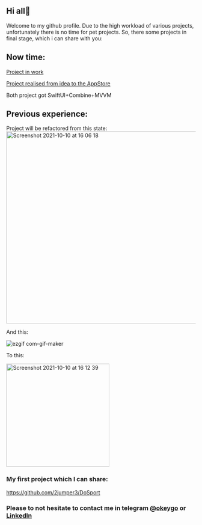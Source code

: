 ## Hi all👋
Welcome to my github profile. Due to the high workload of various projects, unfortunately there is no time for pet projects. So, there some projects in final stage, which i can share with you:
## Now time:

[Project in work](https://testflight.apple.com/join/TEyHDONC)

[Project realised from idea to the AppStore](https://apps.apple.com/ru/app/alfabit-wallet/id6447421524?l=en-GB)

Both project got SwiftUI+Combine+MVVM

## Previous experience: 

Project will be refactored from this state:  
<img width="511" alt="Screenshot 2021-10-10 at 16 06 18" src="https://user-images.githubusercontent.com/45697468/136697057-7e18ed9b-b52e-48b0-ad76-8a9ebdbef4ba.png"> 

And this:

![ezgif com-gif-maker](https://user-images.githubusercontent.com/45697468/136697794-560de176-0d51-4886-a54f-4ac9d593bf4c.gif)


To this: 

<img width="274" alt="Screenshot 2021-10-10 at 16 12 39" src="https://user-images.githubusercontent.com/45697468/136697567-91928106-2f7b-4869-957d-61b835f46242.png">


### My first project which I can share: 
https://github.com/2jumper3/DoSport 

### Please to not hesitate to contact me in telegram [@okeygo](https://t.me/okeygo) or [LinkedIn](https://www.linkedin.com/in/sergey-udalov/)

<!--
**2jumper3/2jumper3** is a ✨ _special_ ✨ repository because its `README.md` (this file) appears on your GitHub profile.

Here are some ideas to get you started:

- 🔭 I’m currently working on ...
- 🌱 I’m currently learning ...
- 👯 I’m looking to collaborate on ...
- 🤔 I’m looking for help with ...
- 💬 Ask me about ...
- 📫 How to reach me: ...
- 😄 Pronouns: ...
- ⚡ Fun fact: ...
-->

